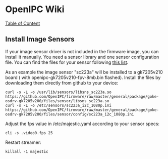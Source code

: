 # OpenIPC Wiki
[Table of Content](../README.md)

Install Image Sensors
-----------------------

If your image sensor driver is not included in the firmware image, you can install it manually.
You need a sensor library and one sensor configuration file.
You can find the files for your sensor following [this list](https://github.com/OpenIPC/wiki/blob/master/en/firmware-sensors.md).

As an example the image sensor "sc223a" will be installed to a gk7205v210 board ( with openipc-gk7205v210-fpv-8mb.bin flashed).
Install the files by downloading them directly from github to your device:
```
curl -s -L -o /usr/lib/sensors/libsns_sc223a.so https://github.com/OpenIPC/firmware/raw/master/general/package/goke-osdrv-gk7205v200/files/sensor/libsns_sc223a.so
curl -s -L -o /etc/sensors/sc223a_i2c_1080p.ini https://github.com/OpenIPC/firmware/raw/master/general/package/goke-osdrv-gk7205v200/files/sensor/config/sc223a_i2c_1080p.ini
```

Adjust the fps value in /etc/majestic.yaml according to your sensor specs:

```
cli -s .video0.fps 25
```

Restart streamer:

```
killall -1 majestic
```

